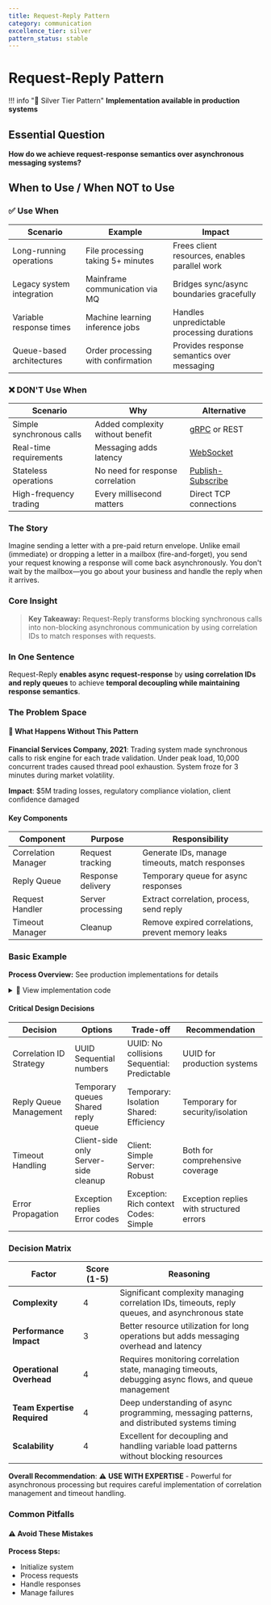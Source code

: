 ```yaml
---
title: Request-Reply Pattern
category: communication
excellence_tier: silver
pattern_status: stable
---
```

# Request-Reply Pattern

!!! info "🥈 Silver Tier Pattern"
**Implementation available in production systems**

## Essential Question

**How do we achieve request-response semantics over asynchronous messaging systems?**

## When to Use / When NOT to Use

### ✅ Use When

| Scenario | Example | Impact |
|----------|---------|--------|
| Long-running operations | File processing taking 5+ minutes | Frees client resources, enables parallel work |
| Legacy system integration | Mainframe communication via MQ | Bridges sync/async boundaries gracefully |
| Variable response times | Machine learning inference jobs | Handles unpredictable processing durations |
| Queue-based architectures | Order processing with confirmation | Provides response semantics over messaging |

### ❌ DON'T Use When

| Scenario | Why | Alternative |
|----------|-----|-------------|
| Simple synchronous calls | Added complexity without benefit | [gRPC](/pattern-library/communication/grpc/) or REST |
| Real-time requirements | Messaging adds latency | [WebSocket](/pattern-library/communication/websocket/) |
| Stateless operations | No need for response correlation | [Publish-Subscribe](/pattern-library/communication/publish-subscribe/) |
| High-frequency trading | Every millisecond matters | Direct TCP connections |

### The Story

Imagine sending a letter with a pre-paid return envelope. Unlike email (immediate) or dropping a letter in a mailbox (fire-and-forget), you send your request knowing a response will come back asynchronously. You don't wait by the mailbox—you go about your business and handle the reply when it arrives.

### Core Insight

> **Key Takeaway:** Request-Reply transforms blocking synchronous calls into non-blocking asynchronous communication by using correlation IDs to match responses with requests.

### In One Sentence

Request-Reply **enables async request-response** by **using correlation IDs and reply queues** to achieve **temporal decoupling while maintaining response semantics**.

### The Problem Space

<div class="failure-vignette">
<h4>🚨 What Happens Without This Pattern</h4>

**Financial Services Company, 2021**: Trading system made synchronous calls to risk engine for each trade validation. Under peak load, 10,000 concurrent trades caused thread pool exhaustion. System froze for 3 minutes during market volatility.

**Impact**: $5M trading losses, regulatory compliance violation, client confidence damaged
</div>

#### Key Components

| Component | Purpose | Responsibility |
|-----------|---------|----------------|
| Correlation Manager | Request tracking | Generate IDs, manage timeouts, match responses |
| Reply Queue | Response delivery | Temporary queue for async responses |
| Request Handler | Server processing | Extract correlation, process, send reply |
| Timeout Manager | Cleanup | Remove expired correlations, prevent memory leaks |

### Basic Example

**Process Overview:** See production implementations for details

<details>
<summary>📄 View implementation code</summary>

import uuid
import asyncio
from dataclasses import dataclass
from typing import Dict, Optional

@dataclass
class Message:
**Implementation available in production systems**

class RequestReplyClient:
**Implementation available in production systems**

</details>

#### Critical Design Decisions

| Decision | Options | Trade-off | Recommendation |
|----------|---------|-----------|----------------|
| Correlation ID Strategy | UUID<br>Sequential numbers | UUID: No collisions<br>Sequential: Predictable | UUID for production systems |
| Reply Queue Management | Temporary queues<br>Shared reply queue | Temporary: Isolation<br>Shared: Efficiency | Temporary for security/isolation |
| Timeout Handling | Client-side only<br>Server-side cleanup | Client: Simple<br>Server: Robust | Both for comprehensive coverage |
| Error Propagation | Exception replies<br>Error codes | Exception: Rich context<br>Codes: Simple | Exception replies with structured errors |

### Decision Matrix

| Factor | Score (1-5) | Reasoning |
|--------|-------------|-----------|
| **Complexity** | 4 | Significant complexity managing correlation IDs, timeouts, reply queues, and asynchronous state |
| **Performance Impact** | 3 | Better resource utilization for long operations but adds messaging overhead and latency |
| **Operational Overhead** | 4 | Requires monitoring correlation state, managing timeouts, debugging async flows, and queue management |
| **Team Expertise Required** | 4 | Deep understanding of async programming, messaging patterns, and distributed systems timing |
| **Scalability** | 4 | Excellent for decoupling and handling variable load patterns without blocking resources |

**Overall Recommendation**: ⚠️ **USE WITH EXPERTISE** - Powerful for asynchronous processing but requires careful implementation of correlation management and timeout handling.

### Common Pitfalls

<div class="decision-box">
<h4>⚠️ Avoid These Mistakes</h4>

**Process Steps:**
- Initialize system
- Process requests
- Handle responses
- Manage failures

